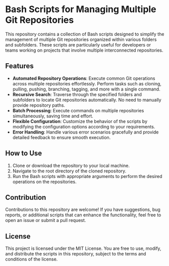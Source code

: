 # Bash Scripts for Managing Multiple Git Repositories

This repository contains a collection of Bash scripts designed to simplify the management of multiple Git repositories organized within various folders and subfolders. These scripts are particularly useful for developers or teams working on projects that involve multiple interconnected repositories.

## Features

- **Automated Repository Operations**: Execute common Git operations across multiple repositories effortlessly. Perform tasks such as cloning, pulling, pushing, branching, tagging, and more with a single command.
- **Recursive Search**: Traverse through the specified folders and subfolders to locate Git repositories automatically. No need to manually provide repository paths.
- **Batch Processing**: Execute commands on multiple repositories simultaneously, saving time and effort.
- **Flexible Configuration**: Customize the behavior of the scripts by modifying the configuration options according to your requirements.
- **Error Handling**: Handle various error scenarios gracefully and provide detailed feedback to ensure smooth execution.

## How to Use

1. Clone or download the repository to your local machine.
2. Navigate to the root directory of the cloned repository.
3. Run the Bash scripts  with appropriate arguments to perform the desired operations on the repositories.

## Contribution

Contributions to this repository are welcome! If you have suggestions, bug reports, or additional scripts that can enhance the functionality, feel free to open an issue or submit a pull request.

## License

This project is licensed under the MIT License. You are free to use, modify, and distribute the scripts in this repository, subject to the terms and conditions of the license.
